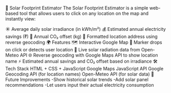 🔆 Solar Footprint Estimator
The Solar Footprint Estimator is a simple web-based tool that allows users to click on any location on the map and instantly view:

☀ Average daily solar irradiance (in kWh/m²)
💰 Estimated annual electricity savings (₹)
🌱 Annual CO₂ offset (kg)
📍 Formatted location address using reverse geocoding
🌍 Features
🗺 Interactive Google Map
📌 Marker drops on click or detects user location
🔄 Live solar radiation data from Open-Meteo API
🌐 Reverse geocoding with Google Maps API to show location name
⚡ Estimated annual savings and CO₂ offset based on irradiance
🛠 Tech Stack
HTML + CSS + JavaScript
Google Maps JavaScript API
Google Geocoding API (for location names)
Open-Meteo API (for solar data)
🧠 Future Improvements -Show historical solar trends -Add solar panel recommendations -Let users input their actual electricity consumption

